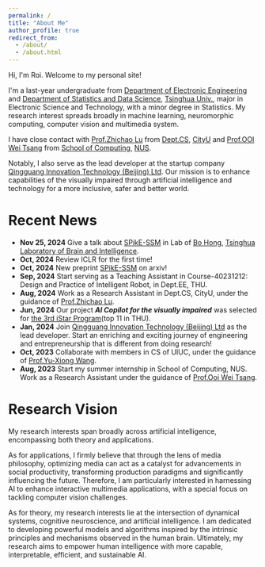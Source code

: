 ```yaml
---
permalink: /
title: "About Me"
author_profile: true
redirect_from: 
  - /about/
  - /about.html
---
```


Hi, I'm Roi. Welcome to my personal site!

I'm a last-year undergraduate from [Department of Electronic Engineering](https://www.ee.tsinghua.edu.cn/en/) and [Department of Statistics and Data Science](https://www.stat.tsinghua.edu.cn/en/), [Tsinghua Univ.](https://www.tsinghua.edu.cn/en/), major in Electronic Science and Technology, with a minor degree in Statistics. My research interest spreads broadly in machine learning, neuromorphic computing, computer vision and multimedia system. 

I have close contact with [Prof.Zhichao Lu](https://www.cs.cityu.edu.hk/~zhichalu/) from [Dept.CS](https://www.cs.cityu.edu.hk/), [CityU](https://www.cityu.edu.hk/) and [Prof.OOI Wei Tsang](https://www.comp.nus.edu.sg/cs/people/ooiwt/) from [School of Computing](https://www.comp.nus.edu.sg/), [NUS](https://nus.edu.sg/).

Notably, I also serve as the lead developer at the startup company [Qingguang Innovation Technology (Beijing) Ltd](images/QGHC_QRcode.png). Our mission is to enhance capabilities of the visually impaired through artificial intelligence and technology for a more inclusive, safer and better world.

Recent News
======
* **Nov 25, 2024** Give a talk about [SPikE-SSM](https://arxiv.org/abs/2410.17268) in Lab of [Bo Hong](https://brain.tsinghua.edu.cn/en/info/1010/1008.htm), [Tsinghua Laboratory of Brain and Intelligence](https://brain.tsinghua.edu.cn/en/index.htm).
* **Oct, 2024** Review ICLR for the first time!
* **Oct, 2024** New preprint [SPikE-SSM](https://arxiv.org/abs/2410.17268) on arxiv!
* **Sep, 2024** Start serving as a Teaching Assistant in Course-40231212: Design and Practice of Intelligent Robot, in Dept.EE, THU.
* **Aug, 2024** Work as a Research Assistant in Dept.CS, CityU, under the guidance of [Prof.Zhichao Lu](https://www.cs.cityu.edu.hk/~zhichalu/).
* **Jun, 2024** Our project ***AI Copilot for the visually impaired*** was selected for [the 3rd iStar Program](https://mp.weixin.qq.com/s/IeQXQZAgocu6yQmqhvnpnw)(top 11 in THU).
* **Jan, 2024** Join [Qingguang Innovation Technology (Beijing) Ltd](images/QGHC_QRcode.png) as the lead developer. Start an enriching and exciting journey of engineering and entrepreneurship that is different from doing research!
* **Oct, 2023** Collaborate with members in CS of UIUC, under the guidance of [Prof.Yu-Xiong Wang](https://yxw.cs.illinois.edu/).
* **Aug, 2023** Start my summer internship in School of Computing, NUS. Work as a Research Assistant under the guidance of [Prof.Ooi Wei Tsang](https://www.comp.nus.edu.sg/cs/people/ooiwt/).

Research Vision
======
My research interests span broadly across artificial intelligence, encompassing both theory and applications.

As for applications, I firmly believe that through the lens of media philosophy, optimizing media can act as a catalyst for advancements in social productivity, transforming production paradigms and significantly influencing the future. Therefore, I am particularly interested in harnessing AI to enhance interactive multimedia applications, with a special focus on tackling computer vision challenges.

As for theory, my research interests lie at the intersection of dynamical systems, cognitive neuroscience, and artificial intelligence. I am dedicated to developing powerful models and algorithms inspired by the intrinsic principles and mechanisms observed in the human brain. Ultimately, my research aims to empower human intelligence with more capable, interpretable, efficient, and sustainable AI.
